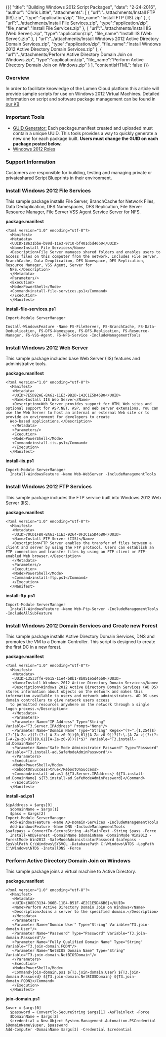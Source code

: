 {{{
  "title": "Building Windows 2012 Script Packages",
  "date": "2-24-2016",
  "author": "Chris Little",
  "attachments": [
    {
      "url":"../attachments/Install FTP (IIS).zip",
      "type":"application/zip",
      "file_name":"Install FTP (IIS).zip"
    },
    {
      "url":"../attachments/Install File Services.zip",
      "type":"application/zip",
      "file_name":"Install File Services.zip"
    },
    {
      "url":"../attachments/Install IIS (Web Server).zip",
      "type":"application/zip",
      "file_name":"Install IIS (Web Server).zip"
    },
    {
      "url":"../attachments/Install Windows 2012 Active Directory Domain Services.zip",
      "type":"application/zip",
      "file_name":"Install Windows 2012 Active Directory Domain Services.zip"
    },
    {
      "url":"../attachments/Perform Active Directory Domain Join on Windows.zip",
      "type":"application/zip",
      "file_name":"Perform Active Directory Domain Join on Windows.zip"
    }
  ],
  "contentIsHTML": false
}}}

### Overview
In order to facilitate knowledge of the Lumen Cloud platform this article will provide sample scripts for use on Windows 2012 Virtual Machines. Detailed information on script and software package management can be found in [our KB](../Blueprints/blueprints-script-and-software-package-management.md)

### Important Tools
* [GUID Generator:](http://www.somacon.com/p113.php) Each package.manifest created and uploaded must contain a unique UUID. This tools provides a way to quickly generate a new one for each package built. **Users must change the GUID on each package posted below.**
* [Windows 2012 Roles](https://technet.microsoft.com/en-us/library/hh831669.aspx)

### Support Information
Customers are responsible for building, testing and managing private or privateshared Script Blueprints in their environment.

### Install Windows 2012 File Services
This sample package installs File Server, BranchCache for Network Files, Data Deduplication, DFS Namespaces, DFS Replication, File Server Resource Manager, File Server VSS Agent Service Server for NFS.

**package.manifest**
```
<?xml version="1.0" encoding="utf-8"?>
  <Manifest>
  <Metadata>
  <UUID>18631bbe-b99d-11e3-9710-bf401d5d46b0</UUID>
  <Name>Install File Services</Name>
  <Description>File Server manages shared folders and enables users to access files on this computer from the network. Includes File Server, BranchCache, Data Deuplication, DFS Namespace, DFS Replication, Resource Manager, VSS Agent, Server for
  NFS.</Description>
  </Metadata>
  <Parameters/>
  <Execution>
  <Mode>PowerShell</Mode>
  <Command>install-file-services.ps1</Command>
  </Execution>
  </Manifest>
```

**install-file-services.ps1**
```
Import-Module ServerManager

Install-WindowsFeature -Name FS-FileServer, FS-BranchCache, FS-Data-Deduplication, FS-DFS-Namespace, FS-DFS-Replication, FS-Resource-Manager, FS-VSS-Agent, FS-NFS-Service -IncludeManagementTools
```

### Install Windows 2012 Web Server
This sample package includes base Web Server (IIS) features and administrative tools.

**package.manifest**
```
<?xml version="1.0" encoding="utf-8"?>
  <Manifest>
   <Metadata>
   <UUID>7E5D92AE-BA61-11E3-9B2D-142C1E5D46B0</UUID>
   <Name>Install IIS Web Server</Name>
   <Description>Web Server provides support for HTML Web sites and optional support for ASP.NET, ASP, and Web server extensions. You can use the Web Server to host an internal or external Web site or to provide an environment for developers to create
  Web-based applications.</Description>
   </Metadata>
   <Parameters/>
   <Execution>
   <Mode>PowerShell</Mode>
   <Command>install-iis.ps1</Command>
   </Execution>
  </Manifest>
```

**install-iis.ps1**
```
Import-Module ServerManager
  Install-WindowsFeature -Name Web-WebServer -IncludeManagementTools
```

### Install Windows 2012 FTP Services
This sample package includes the FTP service built into Windows 2012 Web Server (IIS).

**package.manifest**
```
<?xml version="1.0" encoding="utf-8"?>
  <Manifest>
   <Metadata>
   <UUID>70CD1FB0-BA61-11E3-9264-0F2C1E5D46B0</UUID>
   <Name>Install FTP Server (IIS)</Name>
   <Description>FTP Server enables the transfer of files between a client and server by using the FTP protocol. Users can establish an FTP connection and transfer files by using an FTP client or FTP-enabled Web browser.</Description>
   </Metadata>
   <Parameters/>
   <Execution>
   <Mode>PowerShell</Mode>
   <Command>install-ftp.ps1</Command>
   </Execution>
  </Manifest>
```

**install-ftp.ps1**
```
Import-Module ServerManager
  Install-WindowsFeature -Name Web-Ftp-Server -IncludeManagementTools -IncludeAllSubFeature
```

### Install Windows 2012 Domain Services and Create new Forest
This sample package installs Active Directory Domain Services, DNS and promotes the VM to a Domain Controller. This script is designed to create the first DC in a new forest.

**package.manifest**
```
<?xml version="1.0" encoding="utf-8"?>
  <Manifest>
   <Metadata>
   <UUID>13533ffe-0615-11e4-b8b1-8b051e5d46b0</UUID>
   <Name>Install Windows 2012 Active Directory Domain Services</Name>
   <Description>Windows 2012 Active Directory Domain Services (AD DS) stores information about objects on the network and makes this information available to users and network administrators. AD DS uses domain controllers to give network users access
  to permitted resources anywhere on the network through a single logon process.</Description>
   </Metadata>
   <Parameters>
   <Parameter Name="IP Address" Type="String" Variable="T3.Server.IPAddress" Prompt="None"/>
   <Parameter Name="Domain Name" Type="String" Regex="(?=^.{1,254}$)(?:^[A-Za-z](?:(?:[-A-Za-z0-9]){0,61}[A-Za-z0-9])?(?:\.[A-Za-z](?:(?:[-A-Za-z0-9]){0,61}[A-Za-z0-9])?)*$)" Variable="T3.install-ad.DomainName"/>
   <Parameter Name="Safe Mode Administrator Password" Type="Password" Variable="T3.install-ad.SafeModeAdminPassword"/>
   </Parameters>
   <Execution>
   <Mode>PowerShell</Mode>
   <RebootOnSuccess>true</RebootOnSuccess>
   <Command>install-ad.ps1 ${T3.Server.IPAddress} ${T3.install-ad.DomainName} ${T3.install-ad.SafeModeAdminPassword}</Command>
   </Execution>
  </Manifest>
```

**install-ad.ps1**
```
$ipAddress = $args[0]
  $domainName = $args[1]
  $pass = $args[2]
Import-Module ServerManager
  Add-WindowsFeature -Name AD-Domain-Services -IncludeManagementTools
  Add-WindowsFeature -Name DNS -IncludeManagementTools
$safepass = ConvertTo-SecureString -AsPlainText -String $pass -Force
  Install-ADDSForest -DomainName $domainName -DomainMode Win2012 -ForestMode Win2012 -SafeModeAdministratorPassword $safepass -SysVolPath C:\Windows\SYSVOL -DatabasePath C:\Windows\NTDS -LogPath C:\Windows\NTDS -InstallDNS -Force
```

### Perform Active Directory Domain Join on Windows
This sample package joins a virtual machine to Active Directory.

**package.manifest**
```
<?xml version="1.0" encoding="utf-8"?>
  <Manifest>
   <Metadata>
   <UUID>{08DC3134-966B-11E4-B51F-4E2C1E5D46B0}</UUID>
   <Name>Perform Active Directory Domain Join on Windows</Name>
   <Description>Joins a server to the specified domain.</Description>
   </Metadata>
   <Parameters>
   <Parameter Name="Domain User" Type="String" Variable="T3.join-domain.User"/>
   <Parameter Name="Password" Type="Password" Variable="T3.join-domain.Password"/>
   <Parameter Name="Fully Qualified Domain Name" Type="String" Variable="T3.join-domain.FQDN"/>
   <Parameter Name="NetBIOS Domain Name" Type="String" Variable="T3.join-domain.NetBIOSDomain"/>
   </Parameters>
   <Execution>
   <Mode>PowerShell</Mode>
   <Command>join-domain.ps1 ${T3.join-domain.User} ${T3.join-domain.Password} ${T3.join-domain.NetBIOSDomain} ${T3.join-domain.FQDN}</Command>
   </Execution>
  </Manifest>
```

**join-domain.ps1**
```
$user = $args[0]
  $password = ConvertTo-SecureString $args[1] -AsPlainText -Force
  $DomainName = $args[2]
  $credential = New-Object System.Management.Automation.PSCredential $DomainName\$user, $password
Add-Computer -DomainName $args[3] -Credential $credential
```

